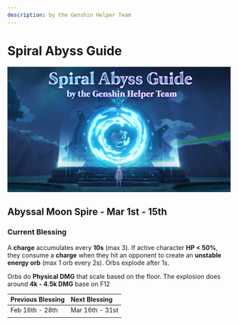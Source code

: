```yaml
---
description: by the Genshin Helper Team
---
```


# Spiral Abyss Guide

![](.gitbook/assets/spiral_abyss_guide_banner.jpg)

## Abyssal Moon Spire - Mar 1st - 15th

### Current Blessing

A **charge** accumulates every **10s** \(max 3\). If active character **HP &lt; 50%**, they consume a **charge** when they hit an opponent to create an **unstable energy orb** \(max 1 orb every 2s\). Orbs explode after 1s.

Orbs do **Physical DMG** that scale based on the floor. The explosion does around **4k - 4.5k DMG** base on F12

| Previous Blessing | Next Blessing |
| :--- | :--- |
| Feb 16th - 28th | Mar 16th - 31st |
|  |  |



